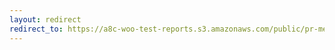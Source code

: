 ```yaml
---
layout: redirect
redirect_to: https://a8c-woo-test-reports.s3.amazonaws.com/public/pr-merge/38861/e2e/index.html
---
```

